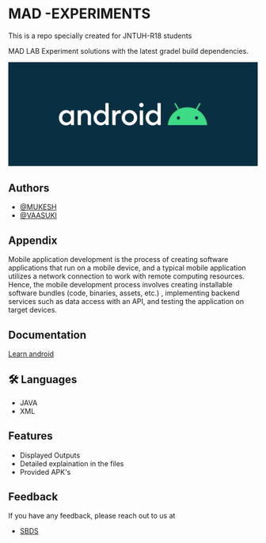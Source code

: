 # MAD -EXPERIMENTS

This is a repo specially  created for JNTUH-R18 students 

MAD LAB Experiment solutions  with the latest gradel build dependencies.


![Logo](gifs/and.jpg)


## Authors

- [@MUKESH](https://github.com/MUKESH-NANI-IT)
- [@VAASUKI](https://github.com/Vaasuki3622)


## Appendix



Mobile application development is the process of creating software applications that run on a mobile device, and a typical mobile application utilizes a network connection to work with remote computing resources. Hence, the mobile development process involves creating installable software bundles (code, binaries, assets, etc.) , implementing backend services such as data access with an API, and testing the application on target devices.
## Documentation

[Learn android](gifs)


## 🛠 Languages
* JAVA
* XML


## Features

- Displayed Outputs
- Detailed explaination in the files
- Provided APK's


## Feedback

If you have any feedback, please reach out to us at

- [SBDS](https://sbds.netlify.app)